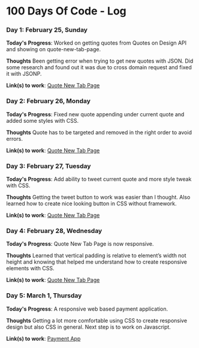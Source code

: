 # 100 Days Of Code - Log

### Day 1: February 25, Sunday

**Today's Progress**: Worked on getting quotes from Quotes on Design API and showing on quote-new-tab-page.

**Thoughts** Been getting error when trying to get new quotes with JSON. Did some research and found out it was due to cross domain request and fixed it with JSONP.

**Link(s) to work**: [Quote New Tab Page](https://github.com/kelvinman/quote-new-tab-page)

### Day 2: February 26, Monday

**Today's Progress**: Fixed new quote appending under current quote and added some styles with CSS.

**Thoughts** Quote has to be targeted and removed in the right order to avoid errors.

**Link(s) to work**: [Quote New Tab Page](https://github.com/kelvinman/quote-new-tab-page)

### Day 3: February 27, Tuesday

**Today's Progress**: Add ability to tweet current quote and more style tweak with CSS.

**Thoughts** Getting the tweet button to work was easier than I thought. Also learned how to create nice looking button in CSS without framework.

**Link(s) to work**: [Quote New Tab Page](https://github.com/kelvinman/quote-new-tab-page)

### Day 4: February 28, Wednesday

**Today's Progress**: Quote New Tab Page is now responsive.

**Thoughts** Learned that vertical padding is relative to element’s width not height and knowing that helped me understand how to create responsive elements with CSS.

**Link(s) to work**: [Quote New Tab Page](https://github.com/kelvinman/quote-new-tab-page)

### Day 5: March 1, Thursday

**Today's Progress**: A responsive web based payment application.

**Thoughts** Getting a lot more comfortable using CSS to create responsive design but also CSS in general. Next step is to work on Javascript.

**Link(s) to work**: [Payment App](https://kelvinman.github.io/payment-app/)
